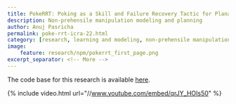 ```yaml
---
title: PokeRRT: Poking as a Skill and Failure Recovery Tactic for Planar Non-Prehensile Manipulation 
description: Non-prehensile manipulation modeling and planning
author: Anuj Pasricha
permalink: poke-rrt-icra-22.html
category: [research, learning and modeling, non-prehensile manipulation, research highlight]
image:
    feature: research/npm/pokerrt_first_page.png
excerpt_separator: <!-- More -->
---
```


The code base for this research is available [here](https://github.com/HIRO-group/npm-base).

{% include video.html url="//www.youtube.com/embed/qrJY_HOIs50" %}
